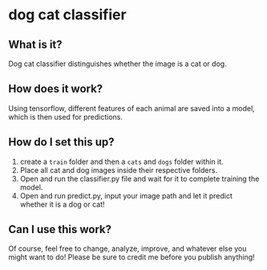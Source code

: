 # dog cat classifier
## What is it?
Dog cat classifier distinguishes whether the image is a cat or dog.
## How does it work?
Using tensorflow, different features of each animal are saved into a model, which is then used for predictions.
## How do I set this up?
1. create a ``train`` folder and then a ``cats`` and ``dogs`` folder within it. 
2. Place all cat and dog images inside their respective folders. 
3. Open and run the classifier.py file and wait for it to complete training the model.
4. Open and run predict.py, input your image path and let it predict whether it is a dog or cat!
## Can I use this work?
Of course, feel free to change, analyze, improve, and whatever else you might want to do! Please be sure to credit me before you publish anything!
